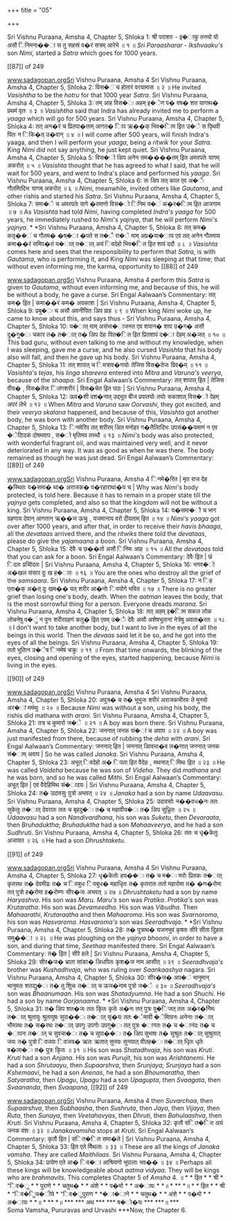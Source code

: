 +++
title = "05"

+++


Sri Vishnu Puraana, Amsha 4, Chapter 5, Shloka 1: श्री पराशरः - इ�ाकु तनयो यो असौ िनिमना��ा स तु सहस्रं व�रं सत्रम् आरेभे ॥ १ ॥ *Sri* *Paraasharar* - *Ikshvaaku's* son *Nimi*, started a *Satra* which goes for 1000 years. 



 [[87]] of 249 





www.sadagopan.orgSri Vishnu Puraana, Amsha 4 Sri Vishnu Puraana, Amsha 4, Chapter 5, Shloka 2: विस�ं च होतारं वरयामास ॥ २ ॥ He invited *Vasishtha* to be the *hotru* for that 1000 year *Satra*. Sri Vishnu Puraana, Amsha 4, Chapter 5, Shloka 3: तम् आह विस�ः अहम् इ�ेण प� वष� शत यागाथ� प्रथमं वृतः ॥ ३ ॥ *Vasishtha* said that Indra has already invited me to perform a *yaaga* which will go for 500 years. Sri Vishnu Puraana, Amsha 4, Chapter 5, Shloka 4: तत् अन�रं च प्रितपा�ताम् आगत� ािप ऋ��क् भिव�ािम इित उ�े स पृिथवी पितः न िकि�त् उ�वान् ॥ ४ ॥ I will come after 500 years, will finish Indra's yaaga, and then I will perform your *yaaga*, being a *ritwik* for your *Satra*. King *Nimi* did not say anything, he just kept quiet. Sri Vishnu Puraana, Amsha 4, Chapter 5, Shloka 5: विस�ो अिप अनेन सम����तम् इित अमरपतेः यागम् अकरोत् ॥ ५ ॥ *Vasishta* thought that he has agreed to what I said, that he will wait for 500 years, and went to Indra's place and performed his *yaaga*. Sri Vishnu Puraana, Amsha 4, Chapter 5, Shloka 6: सः अिप तत् काल एव अ�ैः गौतमािदिभः यागम् अकरोत् ॥ ६ ॥ *Nimi*, meanwhile, invited others like *Gautama*, and other rishis and started his *Satra*. Sri Vishnu Puraana, Amsha 4, Chapter 5, Shloka 7: समा�े च अमरपतेः यागे �रमाणो विस�ो िनिम य�ं क�र�ािम इित आजगाम ॥ ७ ॥ As *Vasishta* had told *Nimi*, having completed *Indra's* *yaaga* for 500 years, he immediately rushed to *Nimi's* *yajnya*, that he will perform *Nimi's* *yajnya*. * *Sri Vishnu Puraana, Amsha 4, Chapter 5, Shloka 8: तत् कम� कतृ��ं च गौतम� �ष्�ा �पते स त�ै रा�े माम् अप्र�या�ाय एव तत् अनेन गौतमाय कमा��रं समिप�तं य�ात् त�ात् अयं िवदेहो भिव�ित इित शापं ददौ ॥ ८ ॥ *Vasishta* comes here and sees that the responsibility to perform that *Satra*, is with *Gautama*, who is performing it, and King *Nimi* was sleeping at that time; that without even informing me, the karma, opportunity to  [[88]] of 249 





www.sadagopan.orgSri Vishnu Puraana, Amsha 4 perform this *Satra* is given to *Gautama*, without even informing me, and because of this, he will be without a body, he gave a curse. Sri Engal Aalwaan’s Commentary: तत् कम� इित | कमा��रं कम� अवकाशः | Sri Vishnu Puraana, Amsha 4, Chapter 5, Shloka 9: प्रबु�ः च असौ अवनीपितः अिप प्राह ॥ ९ ॥ When king *Nimi* woke up, he came to know about this, and says thus - Sri Vishnu Puraana, Amsha 4, Chapter 5, Shloka 10: य�ात् माम् असंभा�ाजनत एव शयान� शाप उ�ग� असौ दु�गु�ः चकार त� त�ात् त� अिप देहः पित�ित इित प्रितशापं द�ा देहम् अ�जत् ॥ १० ॥ This bad guru, without even talking to me and without my knowledge, when I was sleeping, gave me a curse, and he also cursed *Vasishta* that his body also will fall, and then he gave up his body. Sri Vishnu Puraana, Amsha 4, Chapter 5, Shloka 11: तत् शापात् च िमत्राव�णयोः तेजिस विस�तेजः प्रिव�म् ॥ ११ ॥ *Vasishta's* *tejas*, his *linga* *shareera* entered into *Mitra* and *Varuna's* *veerya*, because of the *shaapa*. Sri Engal Aalwaan’s Commentary: तत् शापात् इित | तेजिस वीय� , विस�तेजः िलंगशरीरं | विस�चेत इित पाठः | Sri Vishnu Puraana, Amsha 4, Chapter 5, Shloka 12: ऊव�शी दश�नात् उद्भूत बीज प्रपातयोः तयोः सकाशात् विस�ो देहम् अपरं लेभे ॥ १२ ॥ When *Mitra* and *Varuna* saw *Oorvashi*, they got excited, and their *veerya* *skalana* happened, and because of this, *Vasishta* got another body, he was born with another body. Sri Vishnu Puraana, Amsha 4, Chapter 5, Shloka 13: िनमेरिप तत् शरीरम् अित मनोहर ग�तैलािदिभः उपसं��यमाणं न एव �ेदािदकं दोषमवाप , स�ो मृतिमव तस्थौ ॥ १३ ॥ *Nimi's* body was also protected, with wonderful fragrant oil, and was maintained very well, and it never deteriorated in any way. It was as good as when he was there. The body remained as though he was just dead. Sri Engal Aalwaan’s Commentary:  [[89]] of 249 





www.sadagopan.orgSri Vishnu Puraana, Amsha 4 िनमे�रित | मृत राज देह �स्थितः य�समा� था� अराजक� प�रहाराथा�य च | Why was *Nimi's* body protected, is told here. Because it has to remain in a proper state till the *yajnya* gets completed, and also so that the kingdom will not be without a king. Sri Vishnu Puraana, Amsha 4, Chapter 5, Shloka 14: य�समा�ौ च भाग ग्रहणाय देवान् आगतान् ऋ��ज ऊचुः , यजमानाय वरो दीयताम् इित ॥ १४ ॥ *Nimi's* *yaaga* got over after 1000 years, and after that, in order to receive their *havis* *bhaaga*, all the *devataas* arrived there, and the *ritwiks* there told the *devataas*, please do give the *yajamaana* a boon. Sri Vishnu Puraana, Amsha 4, Chapter 5, Shloka 15: देवैः च छ��तो असौ िनिमः आह ॥ १५ ॥ All the *devataas* told that you can ask for a boon. Sri Engal Aalwaan’s Commentary: देवैः इित | छं िदतः प्रचोिदतः | Sri Vishnu Puraana, Amsha 4, Chapter 5, Shloka 16: भगव�ो अ�खल संसार दुः ख ह�ारः ॥ १६ ॥ You are the ones who destroy all the grief of the *samsaara*. Sri Vishnu Puraana, Amsha 4, Chapter 5, Shloka 17: न िह एता�क् अ�त् दुः खम�� यत् शरीर आ�नोः िवयोगे भवित ॥ १७ ॥ There is no greater grief than losing one's body, death. When the *aatman* leaves the body, that is the most sorrowful thing for a person. Everyone dreads *marana*. Sri Vishnu Puraana, Amsha 4, Chapter 5, Shloka 18: तत् अहम् इ�ािम सकल लोक लोचनेषु व�ुं न पुनः शरीरग्रहणं कतु� इित एवम् उ�ैः देवैः असौ अशेषभूतानां नेत्रेषु अवता�रतः ॥ १८ ॥ I don't want to take another body, but I want to live in the eyes of all the beings in this world. Then the *devaas* said let it be so, and he got into the eyes of all the beings. Sri Vishnu Puraana, Amsha 4, Chapter 5, Shloka 19: ततो भूतािन उ�ेष िनमेषं चक्रुः ॥ १९ ॥ From that time onwards, the blinking of the eyes, closing and opening of the eyes, started happening, because *Nimi* is living in the eyes. 



 [[90]] of 249 





www.sadagopan.orgSri Vishnu Puraana, Amsha 4 Sri Vishnu Puraana, Amsha 4, Chapter 5, Shloka 20: अपुत्र� च त� भूभुजः शरीरं अराजकभीरवः ते मुनयो अर�ां ममंथुः ॥ २० ॥ Because *Nimi* was without a son, using his body, the rishis did mathana with *arani*. Sri Vishnu Puraana, Amsha 4, Chapter 5, Shloka 21: तत्र च कुमारो ज�े ॥ २१ ॥ A boy was born there. Sri Vishnu Puraana, Amsha 4, Chapter 5, Shloka 22: जननात् जनक सं�ां च अवाप ॥ २२ ॥ A boy was just manifested from there, because of rubbing the *deha* with *arani*. Sri Engal Aalwaan’s Commentary: जननात् इित | जननात् आिवभा�व ल�णात् जननात् जनक सं�ाम् अवाप | So he was called *Janaka*. Sri Vishnu Puraana, Amsha 4, Chapter 5, Shloka 23: अभूत् िवदेहो अ� िपता इित वैदेहः , मथनात् िमिथः इित ॥ २३ ॥ He was called *Vaideha* because he was son of *Videha*. They did *mathana* and he was born, and so he was called Mithi. Sri Engal Aalwaan’s Commentary: अभूत् इित | एवं वैदेहिमिथ सं�ादयः | Sri Vishnu Puraana, Amsha 4, Chapter 5, Shloka 24: त� उदावसुः पुत्रो अभवत् ॥ २४ ॥ *Janaka* had a son by name *Udaavasu*. Sri Vishnu Puraana, Amsha 4, Chapter 5, Shloka 25: उदावसोः न��वध�नः ततः सुकेतुः त�ात् देवरातः ततः च बृहदु�ः त� च महावीय�ः त� अिप सुध्रुितः ॥ २५ ॥ *Udaavasu* had a son *Nandivardhana*, his son was *Suketu*, then *Devaraata*, then *Bruhaduktha*; *Bruhaduktha* had a son *Mahaaveerya*, and he had a son *Sudhruti*. Sri Vishnu Puraana, Amsha 4, Chapter 5, Shloka 26: ततः च धृ�केतुः अजायत ॥ २६ ॥ He had a son *Dhrushtaketu*. 



 [[91]] of 249 





www.sadagopan.orgSri Vishnu Puraana, Amsha 4 Sri Vishnu Puraana, Amsha 4, Chapter 5, Shloka 27: धृ�केतोः हय��ः त� च म�ः मरोः प्रितकः त�ात् कृतरथः त� देवमीढः त� च िवबुधः िवबुध� महाधृितः त� कृतरातः ततो महारोमा त� �ण�रोमा तत् पुत्रो ह�रोमा ह�रोम्णः सीर�जः अभवत् ॥ २७ ॥ *Dhrushtaketu* had a son by name *Haryashva*. His son was *Maru*. *Maru's* son was *Pratika*. *Pratika's* son was *Krutaratha*. His son was *Devameedha*. His son was *Vibudha*. Then *Mahaarathi*, *Krutaraatha* and then *Mahaaroma*. His son was *Svarnaroma*, his son was *Hasvaroma*. *Hasvaroma's* son was *Seeradhvaja*. * *Sri Vishnu Puraana, Amsha 4, Chapter 5, Shloka 28: त� पुत्राथ� यजनभुवं कृषतः सीरे सीता दुिहता समु��ा ॥ २८ ॥ He was ploughing on the *yajnya* *bhoomi*, in order to have a son, and during that time, *Seethaa* manifested there. Sri Engal Aalwaan’s Commentary: त� इित | सीरे हले | Sri Vishnu Puraana, Amsha 4, Chapter 5, Shloka 29: सीर�ज� भ्राता सांका� अिधपितः कृश�ज नाम आसीत् ॥ २९ ॥ *Seeradhvaja's* brother was *Kushadhvaja*, who was ruling over *Saankaashya* nagara. Sri Vishnu Puraana, Amsha 4, Chapter 5, Shloka 30: सीर�ज� अप�ं भानुमान् भानुमतः शतद्यु�ः त� तु शुिचः त�ात् च ऊज�नाम पुत्रो ज�े ॥ ३० ॥ *Seeradhvaja's* son was *Bhaanumaan*. His son was *Shatadyumna*. He had a son *Shuchi*. He had a son by name *Oorjanaama*. * *Sri Vishnu Puraana, Amsha 4, Chapter 5, Shloka 31: त� अिप शत�जः ततः कृितः कृतेः अ�नः तत् पुत्रः पु�िजत् ततः अ�र�नेिमः त�ात् श्रुतायुः श्रुतायुषः सुपा��ः त�ात् सृ�यः ततः �ेमावी �ेमािवनः अनेनाः त�ात् भौमरथः त� स�रथः त�ात् उपगुः उपगोः उपगु�ः तत् पुत्रः �ागतः त� च �ानंदः त� च �ापनः त�ात् च सुवचा�ः त� च सुपा��ः त� अिप सुभाषः त� सुश्रुतः त�ात् सुश्रुतात् जयः त� पुत्रो िवजयः िवजय� ऋतः ऋतात् सुनयः सुनयात् वीतह�ः त�ात् धृितः धृतेः ब�ला�ः त� पुत्रः कृितः ॥ ३१ ॥ His son was *Shatadhvaja*, his son was *Kruti*. *Kruti* had a son *Anjana*. His son was *Purujit*, his son was *Arishtanemi*. He had a son *Shrutaayu*, then *Supaarshva*, then *Srunjaya*; *Srunjaya* had a son *Kshemaavi*, he had a son *Anenas*, he had a son *Bhoumaratha*, then *Satyaratha*, then *Upagu*, *Upagu* had a son *Upagupta*, then *Svaagata*, then *Svaananda*, then *Svaapana*,  [[92]] of 249 





www.sadagopan.orgSri Vishnu Puraana, Amsha 4 then *Suvarchaa*, then *Supaarshva*, then *Subhaasha*, then *Sushruta*, then *Jaya*, then *Vijaya*, then *Ruta*, then *Sunaya*, then *Veetahavyas*, then *Dhruti*, then *Bahulaashva*, then *Kruti*. Sri Vishnu Puraana, Amsha 4, Chapter 5, Shloka 32: कृतौ संित�ित अयं जनक वंशः ॥ ३२ ॥ *Janakavamsha* stops at *Kruti*. Sri Engal Aalwaan’s Commentary: कृतौ इित | संित�ित समा�ते | Sri Vishnu Puraana, Amsha 4, Chapter 5, Shloka 33: इित एते मैिथलाः ॥ ३३ ॥ These are all the kings of *Janaka* *vamsha*. They are called *Maithilaas*. Sri Vishnu Puraana, Amsha 4, Chapter 5, Shloka 34: प्रायेण एते आ� िव�ा आश्रियणो भूपालाः भव�� ॥ ३४ ॥ Perhaps all these kings will be knowledgeable about *aatma* *vidyaa*. They will be kings who are *brahmavits*. This completes Chapter 5 of *Amsha* 4. ॥ * * इित * * श्री * *िव�ु * * पुराणे * * चतुथ� * * अंशे * * प�मो * * अ�ायः * *॥ * ** *॥ * * इित * * श्री * *िव�ुिच�ीये * *िव�ुपुराण * *�ा�ाने * * चतुथ� * * अंशे * * प�मो * * अ�ायः * *॥ * ** *॥ *** *** अथ *** *** ष�ो�यः *** ***॥ ***   
Soma Vamsha, Pururavas and Urvashi ***Now, the Chapter 6. 
